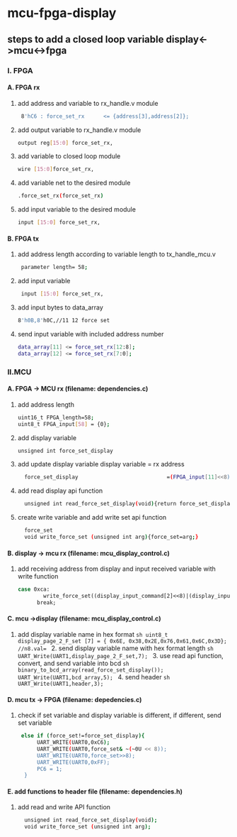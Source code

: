 # mcu-fpga-display
<div id="top"></div>

## steps to add a closed loop variable display<->mcu<->fpga

### I. FPGA

  #### A. FPGA rx
  1. add address and variable to rx_handle.v module
     ```sh
      8'hC6	: force_set_rx		<= {address[3],address[2]};
      ```
  2. add output variable to rx_handle.v module
     ```sh
     output reg[15:0] force_set_rx,
     ```
  3. add variable to closed loop module
     ```sh
     wire [15:0]force_set_rx,
     ```
  4. add variable net to the desired module
     ```sh
     .force_set_rx(force_set_rx)
     ```
  5. add input variable to the desired module
     ```sh
     input [15:0] force_set_rx,
     ```
  
  #### B. FPGA tx
  1. add address length according to variable length to tx_handle_mcu.v
     ```sh
      parameter length= 58;
     ```
  2. add input variable
     ```sh
      input [15:0] force_set_rx,
     ```
  3. add input bytes to data_array
     ```sh
     8'h0B,8'h0C,//11 12 force set
     ```
  4. send input variable with included address number
     ```sh
     data_array[11] <= force_set_rx[12:8];
  	 data_array[12] <= force_set_rx[7:0];
     ```
### II.MCU
#### A. FPGA -> MCU rx (filename: dependencies.c)
  1. add address length
	  ```sh
     uint16_t FPGA_length=58;
     uint8_t FPGA_input[58] = {0};
      ```
     
  2. add display variable
	  ```sh
     unsigned int force_set_display
     ```
  3. add update display variable display variable = rx address
     ```sh
       force_set_display							=(FPGA_input[11]<<8)|(FPGA_input[12]);
      ```
  4. add read display api function
      ```sh
        unsigned int read_force_set_display(void){return force_set_display;}
     ```
  5. create write variable and add write set api function
     ```sh
       force_set
       void write_force_set (unsigned int arg){force_set=arg;}
     ```
#### B. display -> mcu rx (filename: mcu_display_control.c)
  1. add receiving address from display and input received variable with write function
	  ```sh
     case 0xca:
			  write_force_set((display_input_command[2]<<8)|(display_input_command[1]));
			break;
     ```
#### C. mcu ->display (filename: mcu_display_control.c)
  1. add display variable name in hex format
    ```sh
      uint8_t display_page_2_F_set [7] = { 0x6E, 0x38,0x2E,0x76,0x61,0x6C,0x3D};
       //n8.val=
    ```
	2. send display variable name with hex format length
    ```sh
      UART_Write(UART1,display_page_2_F_set,7);
    ```
	3. use read api function, convert, and send  variable into bcd
    ```sh
      binary_to_bcd_array(read_force_set_display());
		  UART_Write(UART1,bcd_array,5);
    ```
	4. send header
    ```sh
      UART_Write(UART1,header,3);
    ```
#### D. mcu tx -> FPGA (filename: depedencies.c)
  1. check if set variable and display variable is different, if different, send set variable
	  ```sh
       else if (force_set!=force_set_display){
			UART_WRITE(UART0,0xC6);
			UART_WRITE(UART0,force_set& ~(~0U << 8));
			UART_WRITE(UART0,force_set>>8);
			UART_WRITE(UART0,0xFF);
			PC6 = 1;
	    }
     ```
 
#### E. add functions to header file (filename: dependencies.h)
  1. add read and write API function
     ```sh
       unsigned int read_force_set_display(void);
       void write_force_set (unsigned int arg);
     ```
	
